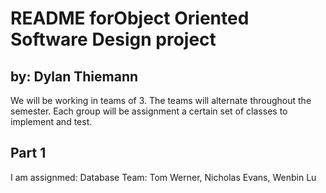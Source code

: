 README forObject Oriented Software Design project
===================

by: Dylan Thiemann
-------

We will be working in teams of 3. The teams will alternate throughout the semester. Each group will be assignment a certain set of classes to implement and test.

Part 1
------
I am assignmed: Database
Team: Tom Werner, Nicholas Evans, Wenbin Lu
